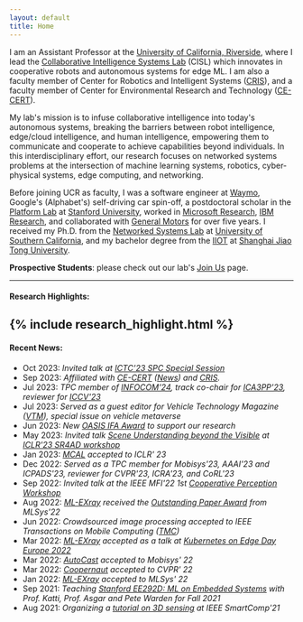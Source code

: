 ```yaml
---
layout: default
title: Home
---
```

 
I am an Assistant Professor at the [University of California, Riverside](https://cisl.ucr.edu/),
where I lead the [Collaborative Intelligence Systems Lab](https://cisl.ucr.edu/) (CISL) which innovates in cooperative robots and autonomous systems for edge ML.
I am also a faculty member of Center for Robotics and Intelligent Systems ([CRIS](https://www.cris.ucr.edu/)), 
and a faculty member of Center for Environmental Research and Technology ([CE-CERT](https://www.cert.ucr.edu/)).

My lab's mission is to infuse collaborative intelligence into today's autonomous systems, 
breaking the barriers between robot intelligence, edge/cloud intelligence, and human intelligence,
empowering them to communicate and cooperate to achieve capabilities beyond individuals.
In this interdisciplinary effort, our research focuses on networked systems problems at the intersection of machine learning systems, robotics, cyber-physical systems, edge computing, and networking.

Before joining UCR as faculty, I was a software engineer at [Waymo](https://waymo.com), Google's (Alphabet's) self-driving car spin-off, 
a postdoctoral scholar in the [Platform Lab](https://platformlab.stanford.edu/student/han-qiu/) at [Stanford University](https://www.stanford.edu/), 
worked in [Microsoft Research](https://www.microsoft.com/en-us/research/group/networking-research/), [IBM Research](https://research.ibm.com/labs/watson/), and collaborated with [General Motors](https://www.gm.com/) for over five years.
I received my Ph.D. from the [Networked Systems Lab](https://nsl.usc.edu/) at [University of Southern California](https://www.usc.edu/), and my bachelor degree from the [IIOT](https://iiot.sjtu.edu.cn/) at [Shanghai Jiao Tong University](https://en.sjtu.edu.cn/).


**Prospective Students**: please check out our lab's [Join Us](https://cisl.ucr.edu/joinus/) page.



---
#### Research Highlights:
{% include research_highlight.html %}
---

#### Recent News:

* Oct 2023: *Invited talk at [ICTC'23 SPC Special Session](https://ictc.org/program_special)*
* Sep 2023: *Affiliated with [CE-CERT](https://www.cert.ucr.edu/) ([News](https://www.cert.ucr.edu/news/2023/09/20/ce-cert-welcomes-new-faculty-member-dr-hang-qiu)) and [CRIS](https://www.cris.ucr.edu/).*
* Jul 2023: *TPC member of [INFOCOM'24](https://infocom2024.ieee-infocom.org/), track co-chair for [ICA3PP'23](http://tjutanklab.com/ica3pp2023/home.html), reviewer for [ICCV'23](https://iccv2023.thecvf.com/)*
* Jul 2023: *Served as a guest editor for Vehicle Technology Magazine (<a href="http://www.ieeevtc.org/vtmagazine/specisu--Metaverse-CAVS.php">VTM</a>), special issue on vehicle metaverse*
* Jun 2023: *New [OASIS IFA Award](https://mcusercontent.com/16b960a15758a2e9f6cc8140d/files/10cd5110-9bf7-972e-94e4-7655e311e16a/OASIS_IFA_2nd_Round_Large_and_Small_Awards_compressed.pdf) to support our research*
* May 2023: *Invited talk <a href= "https://iclr.cc/virtual/2023/workshop/12831">Scene Understanding beyond the Visible</a> at <a href="https://opendrivelab.com/sr4ad/iclr23">ICLR'23 SR4AD workshop</a>*
* Jan 2023: *<a href= "https://openreview.net/pdf?id=1FxRPKrH8bw">MCAL</a> accepted to ICLR' 23*
* Dec 2022: *Served as a TPC member for Mobisys'23, AAAI'23 and ICPADS'23, reviewer for CVPR'23, ICRA'23, and CoRL'23*
* Sep 2022: *Invited talk at the IEEE MFI'22 1st <a href="https://coopermfi.github.io/">Cooperative Perception Workshop</a>*
* Aug 2022: *<a href= "https://arxiv.org/abs/2111.04779">ML-EXray</a> received the <a href="https://mlsys.org/virtual/2022/oral/2155">Outstanding Paper Award</a> from MLSys'22*
* Jun 2022: *Crowdsourced image processing accepted to IEEE Transactions on Mobile Computing (<a href="https://ieeexplore.ieee.org/document/9795060">TMC</a>)*
* Mar 2022: *<a href= "https://arxiv.org/abs/2111.04779">ML-EXray</a> accepted as a talk at <a href= "https://kubernetesonedgedayeu22.sched.com/event/zsA2/mlexray-observability-for-machine-learning-on-the-edge-michelle-nguyen-stanford">Kubernetes on Edge Day Europe 2022</a>*
* Mar 2022: *<a href= "https://arxiv.org/abs/2112.14947">AutoCast</a> accepted to Mobisys' 22*
* Mar 2022: *<a href="https://ut-austin-rpl.github.io/Coopernaut/">Coopernaut</a> accepted to CVPR' 22*
* Jan 2022: *<a href= "https://arxiv.org/abs/2111.04779">ML-EXray</a> accepted to MLSys' 22*
* Sep 2021: *Teaching <a href="https://ee292d.github.io/">Stanford EE292D: ML on Embedded Systems</a> with Prof. Katti, Prof. Asgar and Pete Warden for Fall 2021*
* Aug 2021: *Organizing a <a href="https://www.smart-comp.info/tutorials.html">tutorial on 3D sensing</a> at IEEE SmartComp'21*
